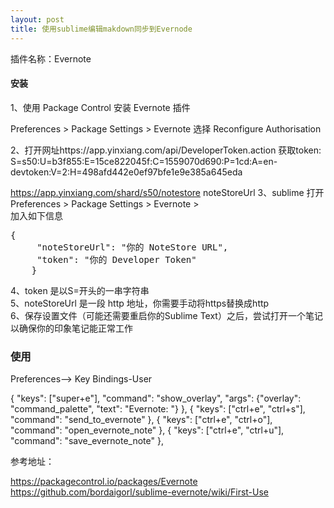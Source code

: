 ```yaml
---
layout: post
title: 使用sublime编辑makdown同步到Evernode
---
```



插件名称：Evernote

####  安装

1、使用 Package Control   安装 Evernote 插件

Preferences > Package Settings > Evernote  选择 Reconfigure Authorisation

2、打开网址https://app.yinxiang.com/api/DeveloperToken.action
获取token:
S=s50:U=b3f855:E=15ce822045f:C=1559070d690:P=1cd:A=en-devtoken:V=2:H=498afd442e0ef97bfe1e9e385a645eda

<https://app.yinxiang.com/shard/s50/notestore>
noteStoreUrl
3、sublime 打开
 Preferences > Package Settings > Evernote > <br>
 加入如下信息<br>
<pre>{
	 "noteStoreUrl": "你的 NoteStore URL",
	 "token": "你的 Developer Token"
	}</pre>

4、token 是以S=开头的一串字符串<br>
5、noteStoreUrl 是一段 http 地址，你需要手动将https替换成http<br>
6、保存设置文件（可能还需要重启你的Sublime Text）之后，尝试打开一个笔记以确保你的印象笔记能正常工作<br>

### 使用
Preferences--> Key Bindings-User <br>

{ "keys": ["super+e"], "command": "show_overlay", "args": {"overlay": "command_palette", "text": "Evernote: "} },
{ "keys": ["ctrl+e", "ctrl+s"], "command": "send_to_evernote" },
{ "keys": ["ctrl+e", "ctrl+o"], "command": "open_evernote_note" },
{ "keys": ["ctrl+e", "ctrl+u"], "command": "save_evernote_note" },

参考地址：

<https://packagecontrol.io/packages/Evernote>
<https://github.com/bordaigorl/sublime-evernote/wiki/First-Use>